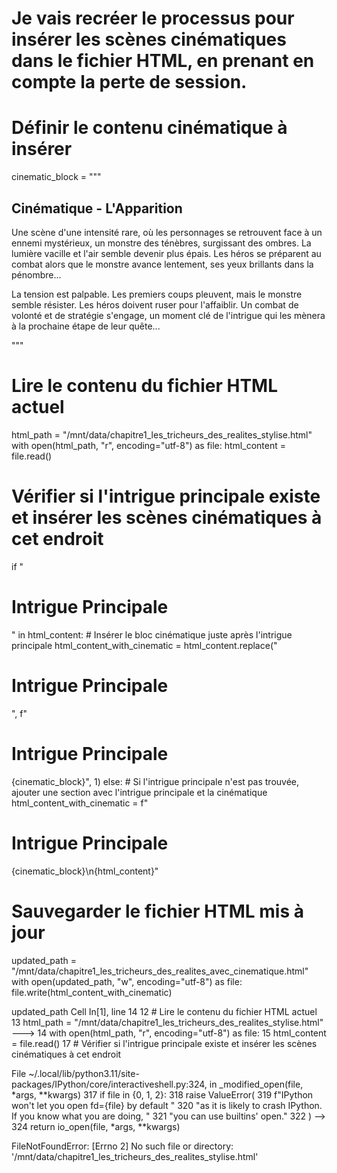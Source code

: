 # Je vais recréer le processus pour insérer les scènes cinématiques dans le fichier HTML, en prenant en compte la perte de session.

# Définir le contenu cinématique à insérer
cinematic_block = """
<section class="cinematic">
  <h2>Cinématique - L'Apparition</h2>
  <p>Une scène d'une intensité rare, où les personnages se retrouvent face à un ennemi mystérieux, un monstre des ténèbres, surgissant des ombres. La lumière vacille et l'air semble devenir plus épais. Les héros se préparent au combat alors que le monstre avance lentement, ses yeux brillants dans la pénombre...</p>
  <p>La tension est palpable. Les premiers coups pleuvent, mais le monstre semble résister. Les héros doivent ruser pour l'affaiblir. Un combat de volonté et de stratégie s'engage, un moment clé de l'intrigue qui les mènera à la prochaine étape de leur quête...</p>
</section>
"""

# Lire le contenu du fichier HTML actuel
html_path = "/mnt/data/chapitre1_les_tricheurs_des_realites_stylise.html"
with open(html_path, "r", encoding="utf-8") as file:
    html_content = file.read()

# Vérifier si l'intrigue principale existe et insérer les scènes cinématiques à cet endroit
if "<h1>Intrigue Principale</h1>" in html_content:
    # Insérer le bloc cinématique juste après l'intrigue principale
    html_content_with_cinematic = html_content.replace("<h1>Intrigue Principale</h1>", f"<h1>Intrigue Principale</h1>{cinematic_block}", 1)
else:
    # Si l'intrigue principale n'est pas trouvée, ajouter une section avec l'intrigue principale et la cinématique
    html_content_with_cinematic = f"<h1>Intrigue Principale</h1>{cinematic_block}\n{html_content}"

# Sauvegarder le fichier HTML mis à jour
updated_path = "/mnt/data/chapitre1_les_tricheurs_des_realites_avec_cinematique.html"
with open(updated_path, "w", encoding="utf-8") as file:
    file.write(html_content_with_cinematic)

updated_path
Cell In[1], line 14
     12 # Lire le contenu du fichier HTML actuel
     13 html_path = "/mnt/data/chapitre1_les_tricheurs_des_realites_stylise.html"
---> 14 with open(html_path, "r", encoding="utf-8") as file:
     15     html_content = file.read()
     17 # Vérifier si l'intrigue principale existe et insérer les scènes cinématiques à cet endroit

File ~/.local/lib/python3.11/site-packages/IPython/core/interactiveshell.py:324, in _modified_open(file, *args, **kwargs)
    317 if file in {0, 1, 2}:
    318     raise ValueError(
    319         f"IPython won't let you open fd={file} by default "
    320         "as it is likely to crash IPython. If you know what you are doing, "
    321         "you can use builtins' open."
    322     )
--> 324 return io_open(file, *args, **kwargs)

FileNotFoundError: [Errno 2] No such file or directory: '/mnt/data/chapitre1_les_tricheurs_des_realites_stylise.html'
